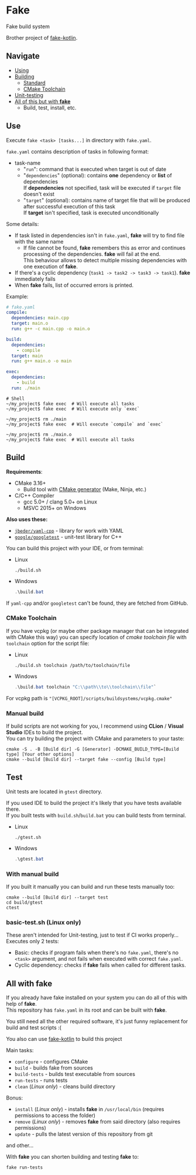 # Fake

Fake build system

Brother project of [fake-kotlin](https://github.com/BurnBirdX7/jetbrains_fake_kotlin).

## Navigate
 * [Using](#Using)
 * [Building](#Building)
   * [Standard](#Building)
   * [CMake Toolchain](#CMake-Toolchain)
 * [Unit-testing](#Unit-testing)
 * [All of this but with **fake**](#All-with-fake)
   * Build, test, install, etc.

## Use

Execute `fake <task> [tasks...]` in directory with `fake.yaml`.

`fake.yaml` contains description of tasks in following format:
 * task-name
   * "`run`": command that is executed when target is out of date
   * "`dependencies`" (optional): contains **one** dependency or **list** of dependencies\
     If **dependencies** not specified, task will be executed if `target` file doesn't exist
   * "`target`" (optional): contains name of target file that will be produced
    after successful execution of this task\
    If **target** isn't specified, task is executed unconditionally

Some details:
 * If task listed in dependencies isn't in `fake.yaml`, **fake** will try to find file with the same name
   * If file cannot be found, **fake** remembers this as error and continues processing of the dependencies.
     **fake** will fail at the end.\
     This behaviour allows to detect multiple missing dependencies with one execution of **fake**.
 * If there's a cyclic dependency (`task1 -> task2 -> task3 -> task1`). **fake** immediately fails
 * When **fake** fails, list of occurred errors is printed.

Example:
```yaml
# fake.yaml
compile:
  dependencies: main.cpp
  target: main.o
  run: g++ -c main.cpp -o main.o

build:
  dependencies:
    - compile
  target: main
  run: g++ main.o -o main

exec:
  dependencies:
    - build
  run: ./main
```

```shell
# Shell
~/my_project$ fake exec  # Will execute all tasks
~/my_project$ fake exec  # Will execute only `exec`

~/my_project$ rm ./main
~/my_project$ fake exec  # Will execute `compile` and `exec`

~/my_project$ rm ./main.o
~/my_project$ fake exec  # Will execute all tasks
```


## Build
**Requirements**:
* CMake 3.16+
    * Build tool with [CMake generator](https://cmake.org/cmake/help/latest/manual/cmake-generators.7.html) (Make, Ninja, etc.)
* C/C++ Compiler
    * gcc 5.0+ / clang 5.0+ on Linux
    * MSVC 2015+ on Windows


**Also uses these:**
 * [`jbeder/yaml-cpp`](https://github.com/jbeder/yaml-cpp) - library for work with YAML
 * [`google/googletest`](https://github.com/google/googletest) - unit-test library for C++

You can build this project with your IDE, or from terminal:
* Linux
  ```shell
  ./build.sh
  ```
* Windows
  ```powershell
  .\build.bat
  ```

If `yaml-cpp` and/or `googletest` can't be found, they are fetched from GitHub.

### CMake Toolchain
If you have vcpkg (or maybe other package manager that can be integrated with CMake this way)
you can specify location of *cmake toolchain file* with `toolchain` option for the script file:
* Linux
  ```shell
  ./build.sh toolchain /path/to/toolchain/file
  ```
* Windows
  ```powershell
  .\build.bat toolchain "C:\\path\\to\\toolchain\\file"`
  ```

For vcpkg path is `"[VCPKG_ROOT]/scripts/buildsystems/vcpkg.cmake"`

### Manual build
If build scripts are not working for you, I recommend using **CLion** / **Visual Studio** IDEs to build the project.\
You can try building the project with CMake and parameters to your taste:
```shell
cmake -S . -B [Build dir] -G [Generator] -DCMAKE_BUILD_TYPE=[Build type] [Your other options]
cmake --build [Build dir] --target fake --config [Build type]
```

## Test

Unit tests are located in `gtest` directory.

If you used IDE to build the project it's likely that you have tests available there.\
If you built tests with `build.sh`/`build.bat` you can build tests from terminal.
 * Linux
   ```shell
   ./gtest.sh
   ```
 * Windows
   ```powershell
   .\gtest.bat
   ```

### With manual build
If you built it manually you can build and run these tests manually too:
```shell
cmake --build [Build dir] --target test
cd build/gtest
ctest
```

### basic-test.sh (Linux only)

These aren't intended for Unit-testing, just to test if CI works properly...\
Executes only 2 tests:
 * Basic: checks if program fails when there's no `fake.yaml`, there's no `<task>` argument,
and not fails when executed with correct `fake.yaml`.
 * Cyclic dependency: checks if **fake** fails when called for different tasks.
## All with fake

If you already have fake installed on your system you can do all of this with help of **fake**.\
This repository has `fake.yaml` in its root and can be built with **fake**.

You still need all the other required software,
it's just funny replacement for build and test scripts :( 

You also can use [fake-kotlin](https://github.com/BurnBirdX7/jetbrains_fake_kotlin) to build this project

Main tasks:
 * `configure` - configures CMake
 * `build` - builds fake from sources
 * `build-tests` - builds test executable from sources
 * `run-tests` - runs tests
 * `clean` (*Linux only*) - cleans build directory

Bonus:
 * `install` (*Linux only*) - installs **fake** in `/usr/local/bin` (requires permissions to access the folder)
 * `remove` (*Linux only*) - removes **fake** from said directory (also requires permissions)
 * `update` - pulls the latest version of this repository from git

and other...

With **fake** you can shorten building and testing **fake** to:
```shell
fake run-tests
```
